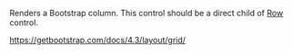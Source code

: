 Renders a Bootstrap column. This control should be a direct child of [Row](~/controls/bootstrap4/Row) control.

<https://getbootstrap.com/docs/4.3/layout/grid/>